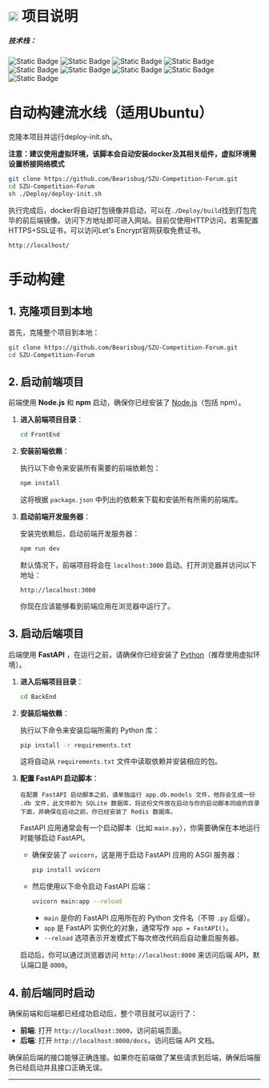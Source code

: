 # <img src="https://upload.wikimedia.org/wikipedia/en/d/d7/Shenzhen_University_Logo.svg" width=20> 项目说明

##### 技术栈：

![Static Badge](https://img.shields.io/badge/NextJS-blue?style=social&logo=nextdotjs&logoColor=%23000000)  ![Static Badge](https://img.shields.io/badge/FastAPI-blue?style=social&logo=fastapi&logoColor=%23009688)  ![Static Badge](https://img.shields.io/badge/TypeScript-blue?style=social&logo=typescript&logoColor=%233178C6)  ![Static Badge](https://img.shields.io/badge/SQLite-blue?style=social&logo=sqlite&logoColor=%23003B57)  ![Static Badge](https://img.shields.io/badge/Steam-blue?style=social&logo=steam&logoColor=%23000000)  ![Static Badge](https://img.shields.io/badge/TailwindCSS-blue?style=social&logo=tailwindcss&logoColor=%2306B6D4)  ![Static Badge](https://img.shields.io/badge/Redis-blue?style=social&logo=redis&logoColor=%23FF4438)  ![Static Badge](https://img.shields.io/badge/Nginx-blue?style=social&logo=nginx&logoColor=%23009688)  ![Static Badge](https://img.shields.io/badge/Docker-blue?style=social&logo=docker&logoColor=%23009688) 

# 自动构建流水线（适用Ubuntu）

克隆本项目并运行deploy-init.sh。

**注意：建议使用虚拟环境，该脚本会自动安装docker及其相关组件，虚拟环境需设置桥接网络模式**

```bash
git clone https://github.com/Bearisbug/SZU-Competition-Forum.git
cd SZU-Competition-Forum
sh ./Deploy/deploy-init.sh
```

执行完成后，docker将自动打包镜像并启动，可以在`./Deploy/build`找到打包完毕的前后端镜像。访问下方地址即可进入网站。目前仅使用HTTP访问，若需配置HTTPS+SSL证书，可以访问Let's Encrypt官网获取免费证书。

   ```text
   http://localhost/
   ```

# 手动构建

## 1. 克隆项目到本地

首先，克隆整个项目到本地：

```bash
git clone https://github.com/Bearisbug/SZU-Competition-Forum.git
cd SZU-Competition-Forum
```

## 2. 启动前端项目

前端使用 **Node.js** 和 **npm** 启动，确保你已经安装了 [Node.js](https://nodejs.org/)（包括 npm）。

1. **进入前端项目目录**：
   
   ```bash
   cd FrontEnd
   ```
2. **安装前端依赖**：
   
   执行以下命令来安装所有需要的前端依赖包：
   
   ```bash
   npm install
   ```
   
   这将根据 `package.json` 中列出的依赖来下载和安装所有所需的前端库。
3. **启动前端开发服务器**：
   
   安装完依赖后，启动前端开发服务器：
   
   ```bash
   npm run dev
   ```
   
   默认情况下，前端项目将会在 `localhost:3000` 启动。打开浏览器并访问以下地址：
   
   ```text
   http://localhost:3000
   ```
   
   你现在应该能够看到前端应用在浏览器中运行了。

## 3. 启动后端项目

后端使用 **FastAPI** ，在运行之前，请确保你已经安装了 [Python](https://www.python.org/)（推荐使用虚拟环境）。

1. **进入后端项目目录**：
   
   ```bash
   cd BackEnd
   ```
2. **安装后端依赖**：
   
   执行以下命令来安装后端所需的 Python 库：
   
   ```bash
   pip install -r requirements.txt
   ```
   
   这将自动从 `requirements.txt` 文件中读取依赖并安装相应的包。
3. **配置 FastAPI 启动脚本**：
   
   `在配置 FastAPI 启动脚本之前，请单独运行 app.db.models 文件，他将会生成一份 .db 文件，此文件即为 SQLite 数据库，将这份文件放在启动与你的启动脚本同级的目录下面，并确保在启动之前，你已经安装了 Redis 数据库。`
   
   FastAPI 应用通常会有一个启动脚本（比如 `main.py`），你需要确保在本地运行时能够启动 FastAPI。
   
   - 确保安装了 `uvicorn`，这是用于启动 FastAPI 应用的 ASGI 服务器：
     
     ```bash
     pip install uvicorn
     ```
   - 然后使用以下命令启动 FastAPI 后端：
     
     ```bash
     uvicorn main:app --reload
     ```
     
     - `main` 是你的 FastAPI 应用所在的 Python 文件名（不带 `.py` 后缀）。
     - `app` 是 FastAPI 实例化的对象，通常写作 `app = FastAPI()`。
     - `--reload` 选项表示开发模式下每次修改代码后自动重启服务器。
   
   启动后，你可以通过浏览器访问 `http://localhost:8000` 来访问后端 API，默认端口是 `8000`。

## 4. 前后端同时启动

确保前端和后端都已经成功启动后，整个项目就可以运行了：

- **前端**: 打开 `http://localhost:3000`，访问前端页面。
- **后端**: 打开 `http://localhost:8000/docs`，访问后端 API 文档。

确保前后端的接口能够正确连接。如果你在前端做了某些请求到后端，确保后端服务已经启动并且接口正确无误。

---
